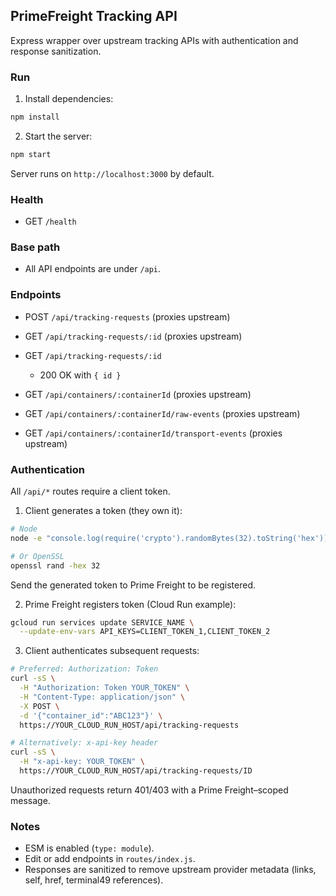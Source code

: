 ## PrimeFreight Tracking API

Express wrapper over upstream tracking APIs with authentication and response sanitization.

### Run

1. Install dependencies:

```bash
npm install
```

2. Start the server:

```bash
npm start
```

Server runs on `http://localhost:3000` by default.

### Health

- GET `/health`

### Base path

- All API endpoints are under `/api`.

### Endpoints

- POST `/api/tracking-requests` (proxies upstream)
- GET `/api/tracking-requests/:id` (proxies upstream)

- GET `/api/tracking-requests/:id`
  - 200 OK with `{ id }`

- GET `/api/containers/:containerId` (proxies upstream)

- GET `/api/containers/:containerId/raw-events` (proxies upstream)

- GET `/api/containers/:containerId/transport-events` (proxies upstream)

### Authentication

All `/api/*` routes require a client token.

1) Client generates a token (they own it):

```bash
# Node
node -e "console.log(require('crypto').randomBytes(32).toString('hex'))"

# Or OpenSSL
openssl rand -hex 32
```

Send the generated token to Prime Freight to be registered.

2) Prime Freight registers token (Cloud Run example):

```bash
gcloud run services update SERVICE_NAME \
  --update-env-vars API_KEYS=CLIENT_TOKEN_1,CLIENT_TOKEN_2
```

3) Client authenticates subsequent requests:

```bash
# Preferred: Authorization: Token
curl -sS \
  -H "Authorization: Token YOUR_TOKEN" \
  -H "Content-Type: application/json" \
  -X POST \
  -d '{"container_id":"ABC123"}' \
  https://YOUR_CLOUD_RUN_HOST/api/tracking-requests

# Alternatively: x-api-key header
curl -sS \
  -H "x-api-key: YOUR_TOKEN" \
  https://YOUR_CLOUD_RUN_HOST/api/tracking-requests/ID
```

Unauthorized requests return 401/403 with a Prime Freight–scoped message.

### Notes

- ESM is enabled (`type: module`).
- Edit or add endpoints in `routes/index.js`.
- Responses are sanitized to remove upstream provider metadata (links, self, href, terminal49 references).


